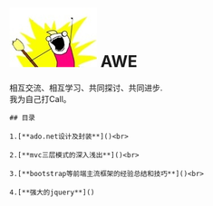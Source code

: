 ﻿# ![Logo](image/icons/logo.jpg) AWE


相互交流、相互学习、共同探讨、共同进步.<br>
我为自己打Call。<br>


```
## 目录

1.[**ado.net设计及封装**]()<br>

2.[**mvc三层模式的深入浅出**]()<br>

3.[**bootstrap等前端主流框架的经验总结和技巧**]()<br>

4.[**强大的jquery**]()
```
